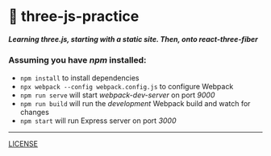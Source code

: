 # :beginner: three-js-practice

##### Learning three.js, starting with a static site. Then, onto *react-three-fiber*

### Assuming you have *npm* installed:

- `npm install` to install dependencies
- `npx webpack --config webpack.config.js` to configure Webpack
- `npm run serve` will start *webpack-dev-server* on port *9000*
- `npm run build` will run the *development* Webpack build and watch for changes
- `npm start` will run Express server on port *3000*



<hr />

[LICENSE](LICENSE)
